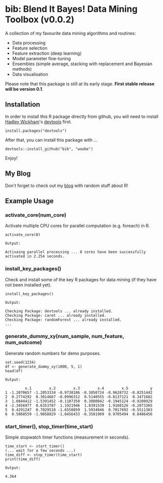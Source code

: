 bib: Blend It Bayes! Data Mining Toolbox (v0.0.2)
===

A collection of my favourite data mining algorithms and routines:

* Data processing
* Feature selection
* Feature extraction (deep learning)
* Model parameter fine-tuning
* Ensembles (simple average, stacking with replacement and Bayesian methods)
* Data visualisation

Please note that this package is still at its early stage. **First stable release will be version 0.1**.

## Installation

In order to install this R package directly from github, you will need to install [Hadley Wickham](http://had.co.nz/)'s [devtools](http://cran.r-project.org/web/packages/devtools/index.html) first.

```
install.packages("devtools")
```

After that, you can install this package with ...

```
devtools::install_github("bib", "woobe")
```

Enjoy!

## My Blog

Don't forget to check out my [blog](http://blenditbayes.blogspot.co.uk/search/label/R) with random stuff about R!

## Example Usage


### activate_core(num_core)

Activate multiple CPU cores for parallel computation (e.g. foreach) in R.

```
activate_core(8)
```
```
Output:

Activaing parallel processing ... 8 cores have been successfully activated in 2.254 seconds.
```

### install_key_packages()

Check and install some of the key R packages for data mining (if they have not been installed yet).

```
install_key_packages()
```
```
Output:

Checking Package: devtools ... already installed.
Checking Package: caret ... already installed.
Checking Package: randomForest ... already installed.
... 
```

### generate_dummy_xy(num_sample, num_feature, num_outcome)

Generate random numbers for demo purposes.

```
set.seed(1234)
df <- generate_dummy_xy(1000, 5, 1)
head(df)
```
```
Output:

         x.1        x.2        x.3        x.4        x.5          y
1 -1.2070657 -1.2053334 -0.9738186 -0.3850724 -0.9628732 -0.8251442
2  0.2774292  0.3014667 -0.0996312  0.5140555 -0.8137121  0.3471682
3  1.0844412 -1.5391452 -0.1107350  0.3080042 -0.1945124 -0.9200929
4 -2.3456977  0.6353707  1.1921946  1.8391539  1.9160126 -0.2873365
5  0.4291247  0.7029518 -1.6558859  1.5934046  0.7017692 -0.5511303
6  0.5060559 -1.9058829 -1.0456433 -0.3581969  0.9705494  0.8486456
```

### start_timer(), stop_timer(time_start)

Simple stopwatch timer functions (measurement in seconds).

```
time_start <- start_timer()
(... wait for a few seconds ...)
time_diff <- stop_timer(time_start)
print(time_diff)
```
```
Output:

4.364
```


